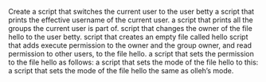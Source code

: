 Create a script that switches the current user to the user betty
a script that prints the effective username of the current user.
a script that prints all the groups the current user is part of.
script that changes the owner of the file hello to the user betty.
script that creates an empty file called hello
script that adds execute permission to the owner and the group owner, and read permission to other users, to the file hello.
a script that sets the permission to the file hello as follows:
 a script that sets the mode of the file hello to this:
a script that sets the mode of the file hello the same as olleh’s mode.
